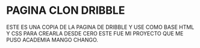 # PAGINA CLON DRIBBLE

ESTE ES UNA COPIA DE LA PAGINA DE DRIBBLE Y USE COMO BASE HTML Y CSS PARA CREARLA DESDE CERO ESTE FUE MI PROYECTO
QUE ME PUSO ACADEMIA MANGO CHANGO.